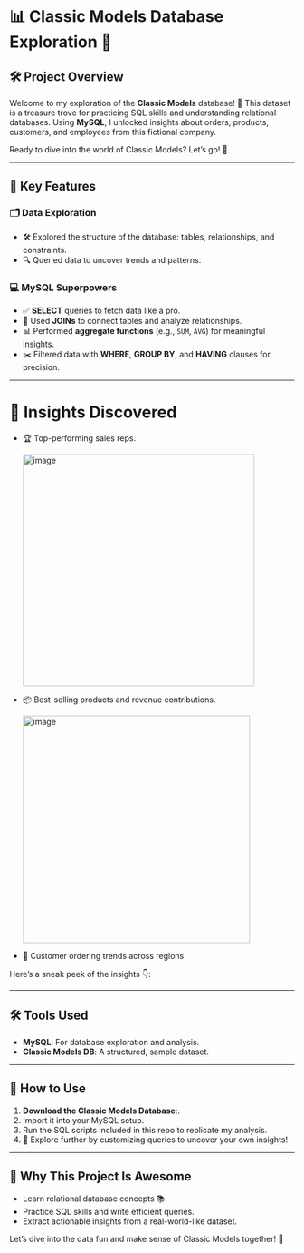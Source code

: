 # 📊 Classic Models Database Exploration 🚀  

## 🛠️ Project Overview  
Welcome to my exploration of the **Classic Models** database! 🎉 This dataset is a treasure trove for practicing SQL skills and understanding relational databases. Using **MySQL**, I unlocked insights about orders, products, customers, and employees from this fictional company.  

Ready to dive into the world of Classic Models? Let’s go! 🌟  

 

---

## 🔑 Key Features  
### 🗂️ Data Exploration  
- 🛠️ Explored the structure of the database: tables, relationships, and constraints.  
- 🔍 Queried data to uncover trends and patterns.  

### 💻 MySQL Superpowers  
- ✅ **SELECT** queries to fetch data like a pro.  
- 🔗 Used **JOINs** to connect tables and analyze relationships.  
- 📊 Performed **aggregate functions** (e.g., `SUM`, `AVG`) for meaningful insights.  
- ✂️ Filtered data with **WHERE**, **GROUP BY**, and **HAVING** clauses for precision.  

---

# 🌟 Insights Discovered  
- 🏆 Top-performing sales reps.
  
  <img width="409" alt="image" src="https://github.com/user-attachments/assets/90396b43-5ff1-42a6-bce0-7e4d2d94271e" />
  
- 📦 Best-selling products and revenue contributions.
  
  <img width="401" alt="image" src="https://github.com/user-attachments/assets/0b12cfe7-8749-4f33-93ac-d0ca9e0ba262" />
  
- 🛒 Customer ordering trends across regions.  

Here’s a sneak peek of the insights 👇:  




---

## 🛠️ Tools Used  
- **MySQL**: For database exploration and analysis.  
- **Classic Models DB**: A structured, sample dataset.  

---

## 🚀 How to Use  
1. **Download the Classic Models Database**:.  
2. Import it into your MySQL setup.  
3. Run the SQL scripts included in this repo to replicate my analysis.  
4. 🎯 Explore further by customizing queries to uncover your own insights!  

---

## 🎉 Why This Project Is Awesome  
- Learn relational database concepts 📚.  
- Practice SQL skills and write efficient queries.  
- Extract actionable insights from a real-world-like dataset.  

Let’s dive into the data fun and make sense of Classic Models together! 🌈  
